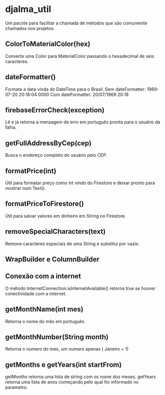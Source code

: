 # djalma_util

Um pacote para facilitar a chamada de métodos que são comumente chamados nos projetos.

## ColorToMaterialColor(hex)

Converte uma Color para MaterialColor passando o hexadecimal de seis caracteres.

## dateFormatter()

Formata a data vinda do DateTime para o Brasil.
Sem dateFormatter: 1969-07-20 20:18:04 0000
Com dateFormatter: 20/07/1969 20:18


## firebaseErrorCheck(exception)

Lê e já retorna a mensagem de erro em português pronta para o usuário da falha.


## getFullAddressByCep(cep)

Busca o endereço completo do usuário pelo CEP.


## formatPrice(int)

Útil para formatar preço como int vindo do Firestore e deixar pronto para mostrar num Text().

## formatPriceToFirestore()

Útil para salvar valores em dinheiro em String no Firestore.


## removeSpecialCharacters(text)

Remove caracteres especiais de uma String e substitui por vazio.


## WrapBuilder e ColumnBuilder

## Conexão com a internet

O método InternetConnection.isInternetAvailable() retorna true se houver conectividade com a internet.

## getMonthName(int mes)

Retorna o nome do mês em português.

## getMonthNumber(String month)

Retorna o numero do mes, um numero apenas ( Janeiro = 1)

## getMonths e getYears(int startFrom)

getMonths retorna uma lista de string com os nome dos meses.
getYears retorna uma lista de anos começando pelo qual for informado no parametro.


